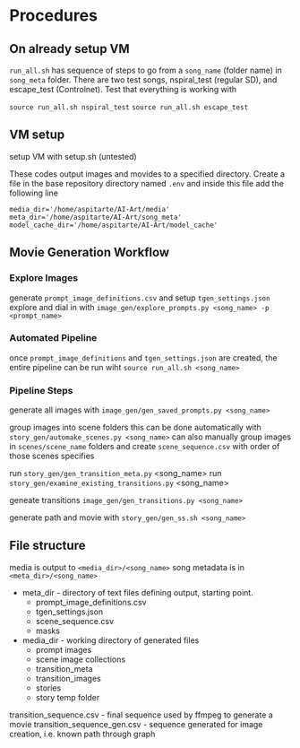 # Procedures

## On already setup VM

`run_all.sh` has sequence of steps to go from a `song_name` (folder name) in `song_meta` folder. There are two test songs, nspiral_test (regular SD), and escape_test (Controlnet). Test that everything is working with 

`source run_all.sh nspiral_test`
`source run_all.sh escape_test`

## VM setup

setup VM with setup.sh (untested)

These codes output images and movides to a specified directory. Create a file in the base repository directory named `.env` and inside this file add the following line 


```
media_dir='/home/aspitarte/AI-Art/media'
meta_dir='/home/aspitarte/AI-Art/song_meta'
model_cache_dir='/home/aspitarte/AI-Art/model_cache'
```

## Movie Generation Workflow

### Explore Images

generate `prompt_image_definitions.csv` and setup `tgen_settings.json`
explore and dial in with `image_gen/explore_prompts.py <song_name> -p <prompt_name>`

### Automated Pipeline

once `prompt_image_definitions` and `tgen_settings.json` are created, the entire pipeline can be run wiht `source run_all.sh <song_name>`

### Pipeline Steps

generate all images with `image_gen/gen_saved_prompts.py <song_name>`

group images into scene folders
    this can be done automatically with `story_gen/automake_scenes.py <song_name>`
    can also manually group images in `scenes/scene_name` folders and create  `scene_sequence.csv` with order of those scenes specifies


run `story_gen/gen_transition_meta.py` <song_name>
run `story_gen/examine_existing_transitions.py` <song_name>

geneate transitions `image_gen/gen_transitions.py <song_name>`

generate path and movie with `story_gen/gen_ss.sh <song_name>`



## File structure

media is output to `<media_dir>/<song_name>`
song metadata is in `<meta_dir>/<song_name>`

* meta_dir - directory of text files defining output, starting point.
    * prompt_image_definitions.csv
    * tgen_settings.json
    * scene_sequence.csv
    * masks 
* media_dir - working directory of generated files
    * prompt images
    * scene image collections
    * transition_meta 
    * transition_images
    * stories
    * story temp folder 

transition_sequence.csv - final sequence used by ffmpeg to generate a movie
transition_sequence_gen.csv - sequence generated for image creation, i.e. known path through graph
